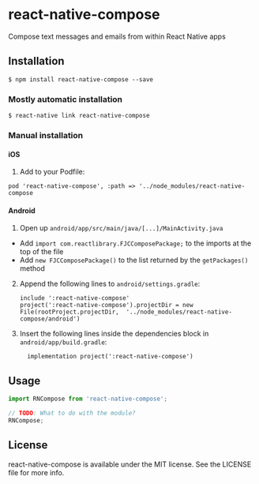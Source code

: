 # react-native-compose

Compose text messages and emails from within React Native apps

## Installation

`$ npm install react-native-compose --save`

### Mostly automatic installation

`$ react-native link react-native-compose`

### Manual installation


#### iOS

1. Add to your Podfile:
   
`pod 'react-native-compose', :path => '../node_modules/react-native-compose`

#### Android

1. Open up `android/app/src/main/java/[...]/MainActivity.java`
  - Add `import com.reactlibrary.FJCComposePackage;` to the imports at the top of the file
  - Add `new FJCComposePackage()` to the list returned by the `getPackages()` method
2. Append the following lines to `android/settings.gradle`:
  	```
  	include ':react-native-compose'
  	project(':react-native-compose').projectDir = new File(rootProject.projectDir, 	'../node_modules/react-native-compose/android')
  	```
3. Insert the following lines inside the dependencies block in `android/app/build.gradle`:
  	```
      implementation project(':react-native-compose')
  	```

## Usage
```javascript
import RNCompose from 'react-native-compose';

// TODO: What to do with the module?
RNCompose;
```

## License

react-native-compose is available under the MIT license. See the LICENSE file for more info.
  